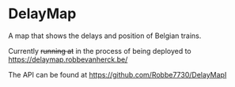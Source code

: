 # DelayMap

A map that shows the delays and position of Belgian trains.

Currently ~~running at~~ in the process of being deployed to <https://delaymap.robbevanherck.be/>

The API can be found at <https://github.com/Robbe7730/DelayMapI>
